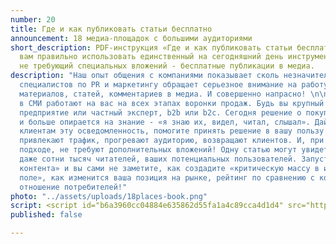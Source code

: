```yaml
---
number: 20
title: Где и как публиковать статьи бесплатно
announcement: 18 медиа-площадок с большими аудиториями
short_description: PDF‑инструкция «Где и как публиковать статьи бесплатно» поможет
  вам правильно использовать единственный на сегодняшний день инструмент маркетинга,
  не требующий специальных вложений - бесплатные публикации в медиа.
description: "Наш опыт общения с компаниями показывает сколь незначительное количество
  специалистов по PR и маркетингу обращает серьезное внимание на работу по размещению
  материалов, статей, комментариев в медиа. И совершенно напрасно! \n\nПубликации
  в СМИ работают на вас на всех этапах воронки продаж. Будь вы крупный или малый бизнес,
  предприятие или частный эксперт, b2b или b2c. Сегодня решение о покупке все больше
  и больше опирается на знание - «я знаю их, видел, читал, слышал». Дайте вашим потенциальным
  клиентам эту осведомленность, помогите принять решение в вашу пользу. \n\nПубликации
  привлекают трафик, прогревают аудиторию, возвращают клиентов. И, при правильном
  подходе, не требуют дополнительных вложений! Одну статью могут увидеть десятки и
  даже сотни тысяч читателей, ваших потенциальных пользователей. Запустите свою «фабрику
  контента» и вы сами не заметите, как создадите «критическую массу в информационном
  поле», как изменится ваша позиция на рынке, рейтинг по сравнению с конкурентами,
  отношение потребителей!"
photo: "../assets/uploads/18places-book.png"
script: <script id="b6a3960cc04884e635862d55fa1a4c89cca4d1d4" src="https://edu.pressfeed.ru/pl/lite/widget/script?id=144116"></script>
published: false

---
```

